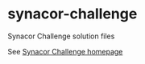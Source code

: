 # synacor-challenge
Synacor Challenge solution files

See [Synacor Challenge homepage](https://challenge.synacor.com/)
